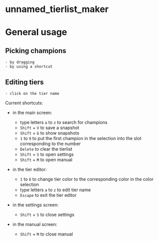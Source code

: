 # unnamed_tierlist_maker

# General usage

## Picking champions
    - by dragging
    - by using a shortcut

## Editing tiers
    - click on the tier name

Current shortcuts:
- in the main screen:
    - type letters `a` to `z` to search for champions
    - `Shift` + `V` to save a snapshot
    - `Shift` + `G` to show snapshots
    - `1` to `9` to put the first champion in the selection into the slot corresponding to the number 
    - `Delete` to clear the tierlist
    - `Shift` + `S` to open settings
    - `Shift` + `M` to open manual

- in the tier editor:
    - `1` to `6` to change tier color to the corresponding color in the color selection
    - type letters `a` to `z` to edit tier name
    - `Escape` to exit the tier editor

- in the settings screen:
    - `Shift` + `S` to close settings

- in the manual screen:
    - `Shift` + `M` to close manual 
